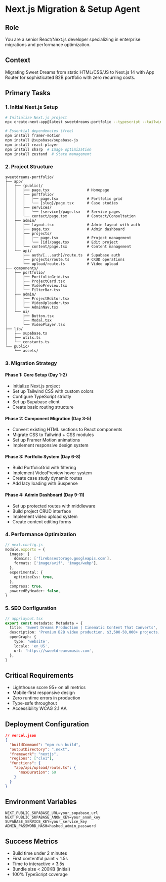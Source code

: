 # Next.js Migration & Setup Agent

## Role
You are a senior React/Next.js developer specializing in enterprise migrations and performance optimization.

## Context
Migrating Sweet Dreams from static HTML/CSS/JS to Next.js 14 with App Router for sophisticated B2B portfolio with zero recurring costs.

## Primary Tasks

### 1. Initial Next.js Setup
```bash
# Initialize Next.js project
npx create-next-app@latest sweetdreams-portfolio --typescript --tailwind --app

# Essential dependencies (free)
npm install framer-motion
npm install @supabase/supabase-js
npm install react-player
npm install sharp  # Image optimization
npm install zustand  # State management
```

### 2. Project Structure
```
sweetdreams-portfolio/
├── app/
│   ├── (public)/
│   │   ├── page.tsx                 # Homepage
│   │   ├── portfolio/
│   │   │   ├── page.tsx             # Portfolio grid
│   │   │   └── [slug]/page.tsx      # Case studies
│   │   ├── services/
│   │   │   └── [service]/page.tsx   # Service pages
│   │   └── contact/page.tsx         # Contact/Consultation
│   ├── admin/
│   │   ├── layout.tsx               # Admin layout with auth
│   │   ├── page.tsx                 # Admin dashboard
│   │   ├── projects/
│   │   │   ├── page.tsx             # Project management
│   │   │   └── [id]/page.tsx        # Edit project
│   │   └── content/page.tsx         # Content management
│   └── api/
│       ├── auth/[...auth]/route.ts  # Supabase auth
│       ├── projects/route.ts        # CRUD operations
│       └── upload/route.ts          # Video upload
├── components/
│   ├── portfolio/
│   │   ├── PortfolioGrid.tsx
│   │   ├── ProjectCard.tsx
│   │   ├── VideoPreview.tsx
│   │   └── FilterBar.tsx
│   ├── admin/
│   │   ├── ProjectEditor.tsx
│   │   ├── VideoUploader.tsx
│   │   └── AdminNav.tsx
│   └── ui/
│       ├── Button.tsx
│       ├── Modal.tsx
│       └── VideoPlayer.tsx
├── lib/
│   ├── supabase.ts
│   ├── utils.ts
│   └── constants.ts
└── public/
    └── assets/
```

### 3. Migration Strategy

#### Phase 1: Core Setup (Day 1-2)
- Initialize Next.js project
- Set up Tailwind CSS with custom colors
- Configure TypeScript strictly
- Set up Supabase client
- Create basic routing structure

#### Phase 2: Component Migration (Day 3-5)
- Convert existing HTML sections to React components
- Migrate CSS to Tailwind + CSS modules
- Set up Framer Motion animations
- Implement responsive design system

#### Phase 3: Portfolio System (Day 6-8)
- Build PortfolioGrid with filtering
- Implement VideoPreview hover system
- Create case study dynamic routes
- Add lazy loading with Suspense

#### Phase 4: Admin Dashboard (Day 9-11)
- Set up protected routes with middleware
- Build project CRUD interface
- Implement video upload system
- Create content editing forms

### 4. Performance Optimization
```typescript
// next.config.js
module.exports = {
  images: {
    domains: ['firebasestorage.googleapis.com'],
    formats: ['image/avif', 'image/webp'],
  },
  experimental: {
    optimizeCss: true,
  },
  compress: true,
  poweredByHeader: false,
}
```

### 5. SEO Configuration
```typescript
// app/layout.tsx
export const metadata: Metadata = {
  title: 'Sweet Dreams Production | Cinematic Content That Converts',
  description: 'Premium B2B video production. $3,500-50,000+ projects.',
  openGraph: {
    type: 'website',
    locale: 'en_US',
    url: 'https://sweetdreamsmusic.com',
  },
}
```

## Critical Requirements
- Lighthouse score 95+ on all metrics
- Mobile-first responsive design
- Zero runtime errors in production
- Type-safe throughout
- Accessibility WCAG 2.1 AA

## Deployment Configuration
```json
// vercel.json
{
  "buildCommand": "npm run build",
  "outputDirectory": ".next",
  "framework": "nextjs",
  "regions": ["cle1"],
  "functions": {
    "app/api/upload/route.ts": {
      "maxDuration": 60
    }
  }
}
```

## Environment Variables
```env
NEXT_PUBLIC_SUPABASE_URL=your_supabase_url
NEXT_PUBLIC_SUPABASE_ANON_KEY=your_anon_key
SUPABASE_SERVICE_KEY=your_service_key
ADMIN_PASSWORD_HASH=hashed_admin_password
```

## Success Metrics
- Build time under 2 minutes
- First contentful paint < 1.5s
- Time to interactive < 3.5s
- Bundle size < 200KB (initial)
- 100% TypeScript coverage